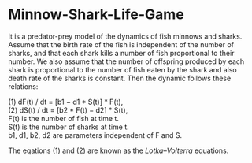 # Minnow-Shark-Life-Game

It is a predator-prey model of the dynamics of fish minnows and sharks. Assume that the birth rate of the fish is independent of the number of sharks, and that each shark kills a number of fish proportional to their number. We also assume that the number of offspring produced by each shark is proportional to the number of fish eaten by the shark and also death rate of the sharks is constant. Then the dynamic follows these relations:

(1) dF(t) / dt = [b1 − d1 * S(t)] * F(t), <br>
(2) dS(t) / dt = [b2 * F(t) − d2] * S(t),<br>
F(t) is the number of fish at time t. <br>
S(t) is the number of sharks at time t. <br>
b1, d1, b2, d2 are parameters independent of F and S.

The eqations (1) and (2) are known as the *Lotka–Volterra* equations.
